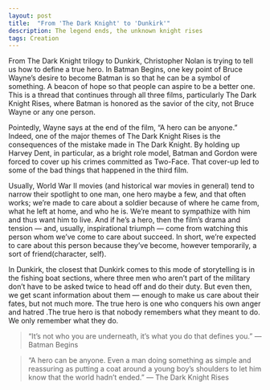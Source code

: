 ```yaml
---
layout: post
title:  "From 'The Dark Knight' to 'Dunkirk'"
description: The legend ends, the unknown knight rises
tags: Creation
---
```


From The Dark Knight trilogy to Dunkirk, Christopher Nolan is trying to tell us how to define a true hero. In Batman Begins, one key point of Bruce Wayne’s desire to become Batman is so that he can be a symbol of something. A beacon of hope so that people can aspire to be a better one. This is a thread that continues through all three films, particularly The Dark Knight Rises, where Batman is honored as the savior of the city, not Bruce Wayne or any one person.

Pointedly, Wayne says at the end of the film, “A hero can be anyone.” Indeed, one of the major themes of The Dark Knight Rises is the consequences of the mistake made in The Dark Knight. By holding up Harvey Dent, in particular, as a bright role model, Batman and Gordon were forced to cover up his crimes committed as Two-Face. That cover-up led to some of the bad things that happened in the third film.

Usually, World War II movies (and historical war movies in general) tend to narrow their spotlight to one man, one hero maybe a few, and that often works; we’re made to care about a soldier because of where he came from, what he left at home, and who he is. We’re meant to sympathize with him and thus want him to live. And if he’s a hero, then the film’s drama and tension — and, usually, inspirational triumph — come from watching this person whom we’ve come to care about succeed. In short, we’re expected to care about this person because they’ve become, however temporarily, a sort of friend(character, self).

In Dunkirk, the closest that Dunkirk comes to this mode of storytelling is in the fishing boat sections, where three men who aren’t part of the military don’t have to be asked twice to head off and do their duty. But even then, we get scant information about them — enough to make us care about their fates, but not much more.
The true hero is one who conquers his own anger and hatred .The true hero is that nobody remembers what they meant to do. We only remember what they do.

> “It’s not who you are underneath, it’s what you do that defines you.” — Batman Begins

> “A hero can be anyone. Even a man doing something as simple and reassuring as putting a coat around a young boy’s shoulders to let him know that the world hadn’t ended.” — The Dark Knight Rises